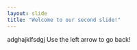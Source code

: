 ```yaml
---
layout: slide
title: "Welcome to our second slide!"
---
```

adghajklfsdgj
Use the left arrow to go back!
